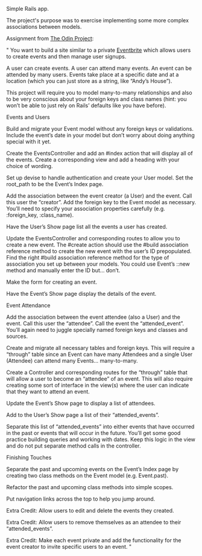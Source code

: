 Simple Rails app.

The project's purpose was to exercise implementing some more complex associations between models.

Assignment from <a href="https://www.theodinproject.com">The Odin Project</a>:


"
You want to build a site similar to a private <a href="https://www.eventbrite.com/">Eventbrite</a> which allows users to create events and then manage user signups.


A user can create events. A user can attend many events. An event can be attended by many users. Events take place at a specific date and at a location (which you can just store as a string, like “Andy’s House”).


This project will require you to model many-to-many relationships and also to be very conscious about your foreign keys and class names (hint: you won’t be able to just rely on Rails’ defaults like you have before).



Events and Users

Build and migrate your Event model without any foreign keys or validations. Include the event’s date in your model but don’t worry about doing anything special with it yet.

Create the EventsController and add an #index action that will display all of the events. Create a corresponding view and add a heading with your choice of wording.

Set up devise to handle authentication and create your User model. Set the root_path to be the Event’s Index page.

Add the association between the event creator (a User) and the event. Call this user the “creator”. Add the foreign key to the Event model as necessary. You’ll need to specify your association properties carefully (e.g. :foreign_key, :class_name).

Have the User’s Show page list all the events a user has created.

Update the EventsController and corresponding routes to allow you to create a new event. The #create action should use the #build association reference method to create the new event with the user’s ID prepopulated. Find the right #build association reference method for the type of association you set up between your models. You could use Event’s ::new method and manually enter the ID but… don’t.

Make the form for creating an event.

Have the Event’s Show page display the details of the event.



Event Attendance

Add the association between the event attendee (also a User) and the event. Call this user the “attendee”. Call the event the “attended_event”. You’ll again need to juggle specially named foreign keys and classes and sources.

Create and migrate all necessary tables and foreign keys. This will require a “through” table since an Event can have many Attendees and a single User (Attendee) can attend many Events… many-to-many.

Create a Controller and corresponding routes for the “through” table that will allow a user to become an “attendee” of an event. This will also require creating some sort of interface in the view(s) where the user can indicate that they want to attend an event.

Update the Event’s Show page to display a list of attendees.

Add to the User’s Show page a list of their “attended_events”.

Separate this list of “attended_events” into either events that have occurred in the past or events that will occur in the future. You’ll get some good practice building queries and working with dates. Keep this logic in the view and do not put separate method calls in the controller.



Finishing Touches

Separate the past and upcoming events on the Event’s Index page by creating two class methods on the Event model (e.g. Event.past).

Refactor the past and upcoming class methods into simple scopes.

Put navigation links across the top to help you jump around.

Extra Credit: Allow users to edit and delete the events they created.

Extra Credit: Allow users to remove themselves as an attendee to their “attended_events”.

Extra Credit: Make each event private and add the functionality for the event creator to invite specific users to an event.
"